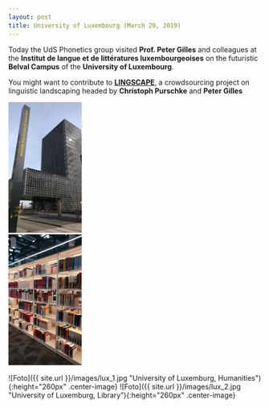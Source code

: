 ```yaml
---
layout: post
title: University of Luxembourg (March 20, 2019)
---
```


Today the UdS Phonetics group visited <strong>Prof. Peter Gilles</strong> and colleagues at the 
<strong>Institut de langue et de littératures luxembourgeoises</strong> on the futuristic <strong>Belval Campus</strong>
of the <strong>University of Luxembourg</strong>.

You might want to contribute to <a href="https://lingscape.uni.lu/" target="_blank" rel="noopener"><strong>LINGSCAPE</strong></a>, a crowdsourcing project on linguistic landscaping
headed by <strong>Christoph Purschke</strong> and <strong>Peter Gilles</strong>

 <div class="row">
    <div class="column">
    <img src="/images/lux_1.jpg" alt="University of Luxemburg, Humanities" height="260px">
  </div>
    <div class="column">
    <img src="/images/lux_2.jpg" alt="University of Luxemburg, Library" height="260px">
  </div>
</div> 

![Foto]({{ site.url }}/images/lux_1.jpg "University of Luxemburg, Humanities"){:height="260px" .center-image}
![Foto]({{ site.url }}/images/lux_2.jpg "University of Luxemburg, Library"){:height="260px" .center-image}
